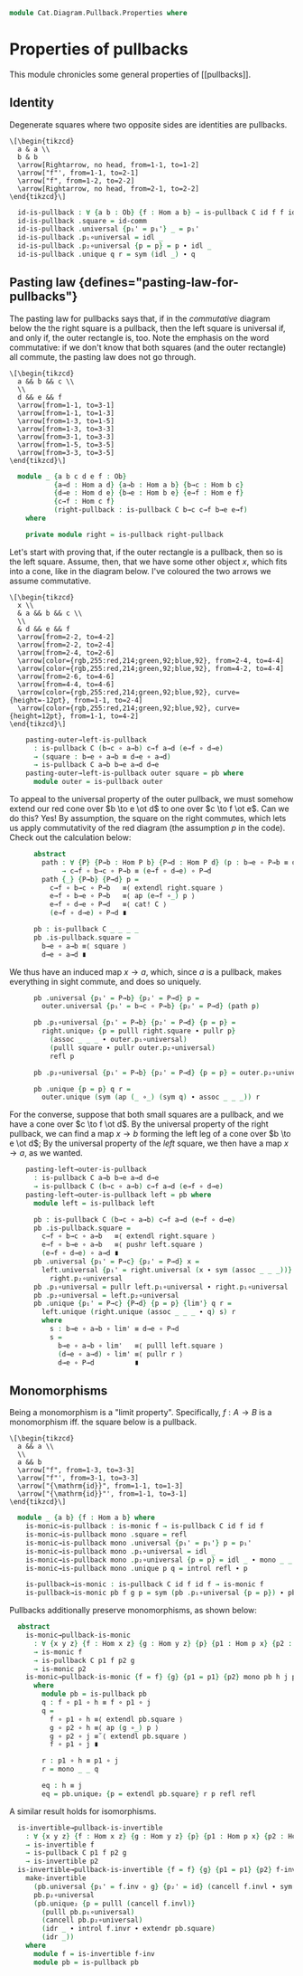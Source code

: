 <!--
```agda
open import Cat.Diagram.Pullback
open import Cat.Prelude

import Cat.Reasoning
```
-->

```agda
module Cat.Diagram.Pullback.Properties where
```

<!--
```agda
module _ {o ℓ} {C : Precategory o ℓ} where
  open Cat.Reasoning C
  open is-pullback

  private variable
    A B P : Ob
    f g h : Hom A B
```
-->

# Properties of pullbacks

This module chronicles some general properties of [[pullbacks]].

## Identity

Degenerate squares where two opposite sides are identities are pullbacks.

~~~{.quiver}
\[\begin{tikzcd}
  a & a \\
  b & b
  \arrow[Rightarrow, no head, from=1-1, to=1-2]
  \arrow["f"', from=1-1, to=2-1]
  \arrow["f", from=1-2, to=2-2]
  \arrow[Rightarrow, no head, from=2-1, to=2-2]
\end{tikzcd}\]
~~~

```agda
  id-is-pullback : ∀ {a b : Ob} {f : Hom a b} → is-pullback C id f f id
  id-is-pullback .square = id-comm
  id-is-pullback .universal {p₁' = p₁'} _ = p₁'
  id-is-pullback .p₁∘universal = idl _
  id-is-pullback .p₂∘universal {p = p} = p ∙ idl _
  id-is-pullback .unique q r = sym (idl _) ∙ q
```

## Pasting law {defines="pasting-law-for-pullbacks"}

The pasting law for pullbacks says that, if in the _commutative_ diagram
below the the right square is a pullback, then the left square is
universal if, and only if, the outer rectangle is, too. Note the
emphasis on the word commutative: if we don't know that both squares
(and the outer rectangle) all commute, the pasting law does not go
through.

~~~{.quiver}
\[\begin{tikzcd}
  a && b && c \\
  \\
  d && e && f
  \arrow[from=1-1, to=3-1]
  \arrow[from=1-1, to=1-3]
  \arrow[from=1-3, to=1-5]
  \arrow[from=1-3, to=3-3]
  \arrow[from=3-1, to=3-3]
  \arrow[from=1-5, to=3-5]
  \arrow[from=3-3, to=3-5]
\end{tikzcd}\]
~~~

```agda
  module _ {a b c d e f : Ob}
           {a→d : Hom a d} {a→b : Hom a b} {b→c : Hom b c}
           {d→e : Hom d e} {b→e : Hom b e} {e→f : Hom e f}
           {c→f : Hom c f}
           (right-pullback : is-pullback C b→c c→f b→e e→f)
    where

    private module right = is-pullback right-pullback
```

Let's start with proving that, if the outer rectangle is a pullback,
then so is the left square. Assume, then, that we have some other object
$x$, which fits into a cone, like in the diagram below. I've coloured
the two arrows we assume commutative.

~~~{.quiver}
\[\begin{tikzcd}
  x \\
  & a && b && c \\
  \\
  & d && e && f
  \arrow[from=2-2, to=4-2]
  \arrow[from=2-2, to=2-4]
  \arrow[from=2-4, to=2-6]
  \arrow[color={rgb,255:red,214;green,92;blue,92}, from=2-4, to=4-4]
  \arrow[color={rgb,255:red,214;green,92;blue,92}, from=4-2, to=4-4]
  \arrow[from=2-6, to=4-6]
  \arrow[from=4-4, to=4-6]
  \arrow[color={rgb,255:red,214;green,92;blue,92}, curve={height=-12pt}, from=1-1, to=2-4]
  \arrow[color={rgb,255:red,214;green,92;blue,92}, curve={height=12pt}, from=1-1, to=4-2]
\end{tikzcd}\]
~~~

```agda
    pasting-outer→left-is-pullback
      : is-pullback C (b→c ∘ a→b) c→f a→d (e→f ∘ d→e)
      → (square : b→e ∘ a→b ≡ d→e ∘ a→d)
      → is-pullback C a→b b→e a→d d→e
    pasting-outer→left-is-pullback outer square = pb where
      module outer = is-pullback outer
```

To appeal to the universal property of the outer pullback, we must
somehow extend our red cone over $b \to e \ot d$ to one over $c \to f
\ot e$. Can we do this? Yes! By assumption, the square on the right
commutes, which lets us apply commutativity of the red diagram (the
assumption $p$ in the code). Check out the calculation below:

```agda
      abstract
        path : ∀ {P} {P→b : Hom P b} {P→d : Hom P d} (p : b→e ∘ P→b ≡ d→e ∘ P→d)
             → c→f ∘ b→c ∘ P→b ≡ (e→f ∘ d→e) ∘ P→d
        path {_} {P→b} {P→d} p =
          c→f ∘ b→c ∘ P→b   ≡⟨ extendl right.square ⟩
          e→f ∘ b→e ∘ P→b   ≡⟨ ap (e→f ∘_) p ⟩
          e→f ∘ d→e ∘ P→d   ≡⟨ cat! C ⟩
          (e→f ∘ d→e) ∘ P→d ∎

      pb : is-pullback C _ _ _ _
      pb .is-pullback.square =
        b→e ∘ a→b ≡⟨ square ⟩
        d→e ∘ a→d ∎
```

We thus have an induced map $x \to a$, which, since $a$ is a pullback,
makes everything in sight commute, and does so uniquely.

```agda
      pb .universal {p₁' = P→b} {p₂' = P→d} p =
        outer.universal {p₁' = b→c ∘ P→b} {p₂' = P→d} (path p)

      pb .p₁∘universal {p₁' = P→b} {p₂' = P→d} {p = p} =
        right.unique₂ {p = pulll right.square ∙ pullr p}
          (assoc _ _ _ ∙ outer.p₁∘universal)
          (pulll square ∙ pullr outer.p₂∘universal)
          refl p

      pb .p₂∘universal {p₁' = P→b} {p₂' = P→d} {p = p} = outer.p₂∘universal

      pb .unique {p = p} q r =
        outer.unique (sym (ap (_ ∘_) (sym q) ∙ assoc _ _ _)) r
```

For the converse, suppose that both small squares are a pullback, and we
have a cone over $c \to f \ot d$. By the universal property of the right
pullback, we can find a map $x \to b$ forming the left leg of a cone
over $b \to e \ot d$; By the universal property of the _left_ square, we
then have a map $x \to a$, as we wanted.

```agda
    pasting-left→outer-is-pullback
      : is-pullback C a→b b→e a→d d→e
      → is-pullback C (b→c ∘ a→b) c→f a→d (e→f ∘ d→e)
    pasting-left→outer-is-pullback left = pb where
      module left = is-pullback left

      pb : is-pullback C (b→c ∘ a→b) c→f a→d (e→f ∘ d→e)
      pb .is-pullback.square =
        c→f ∘ b→c ∘ a→b   ≡⟨ extendl right.square ⟩
        e→f ∘ b→e ∘ a→b   ≡⟨ pushr left.square ⟩
        (e→f ∘ d→e) ∘ a→d ∎
      pb .universal {p₁' = P→c} {p₂' = P→d} x =
        left.universal {p₁' = right.universal (x ∙ sym (assoc _ _ _))} {p₂' = P→d}
          right.p₂∘universal
      pb .p₁∘universal = pullr left.p₁∘universal ∙ right.p₁∘universal
      pb .p₂∘universal = left.p₂∘universal
      pb .unique {p₁' = P→c} {P→d} {p = p} {lim'} q r =
        left.unique (right.unique (assoc _ _ _ ∙ q) s) r
        where
          s : b→e ∘ a→b ∘ lim' ≡ d→e ∘ P→d
          s =
            b→e ∘ a→b ∘ lim'   ≡⟨ pulll left.square ⟩
            (d→e ∘ a→d) ∘ lim' ≡⟨ pullr r ⟩
            d→e ∘ P→d          ∎
```

## Monomorphisms

Being a monomorphism is a "limit property". Specifically, $f : A \to B$
is a monomorphism iff. the square below is a pullback.

~~~{.quiver}
\[\begin{tikzcd}
  a && a \\
  \\
  a && b
  \arrow["f", from=1-3, to=3-3]
  \arrow["f"', from=3-1, to=3-3]
  \arrow["{\mathrm{id}}", from=1-1, to=1-3]
  \arrow["{\mathrm{id}}"', from=1-1, to=3-1]
\end{tikzcd}\]
~~~

```agda
  module _ {a b} {f : Hom a b} where
    is-monic→is-pullback : is-monic f → is-pullback C id f id f
    is-monic→is-pullback mono .square = refl
    is-monic→is-pullback mono .universal {p₁' = p₁'} p = p₁'
    is-monic→is-pullback mono .p₁∘universal = idl _
    is-monic→is-pullback mono .p₂∘universal {p = p} = idl _ ∙ mono _ _ p
    is-monic→is-pullback mono .unique p q = introl refl ∙ p

    is-pullback→is-monic : is-pullback C id f id f → is-monic f
    is-pullback→is-monic pb f g p = sym (pb .p₁∘universal {p = p}) ∙ pb .p₂∘universal
```

Pullbacks additionally preserve monomorphisms, as shown below:

```agda
  abstract
    is-monic→pullback-is-monic
      : ∀ {x y z} {f : Hom x z} {g : Hom y z} {p} {p1 : Hom p x} {p2 : Hom p y}
      → is-monic f
      → is-pullback C p1 f p2 g
      → is-monic p2
    is-monic→pullback-is-monic {f = f} {g} {p1 = p1} {p2} mono pb h j p = eq
      where
        module pb = is-pullback pb
        q : f ∘ p1 ∘ h ≡ f ∘ p1 ∘ j
        q =
          f ∘ p1 ∘ h ≡⟨ extendl pb.square ⟩
          g ∘ p2 ∘ h ≡⟨ ap (g ∘_) p ⟩
          g ∘ p2 ∘ j ≡˘⟨ extendl pb.square ⟩
          f ∘ p1 ∘ j ∎

        r : p1 ∘ h ≡ p1 ∘ j
        r = mono _ _ q

        eq : h ≡ j
        eq = pb.unique₂ {p = extendl pb.square} r p refl refl
```

A similar result holds for isomorphisms.

```agda
  is-invertible→pullback-is-invertible
    : ∀ {x y z} {f : Hom x z} {g : Hom y z} {p} {p1 : Hom p x} {p2 : Hom p y}
    → is-invertible f
    → is-pullback C p1 f p2 g
    → is-invertible p2
  is-invertible→pullback-is-invertible {f = f} {g} {p1 = p1} {p2} f-inv pb =
    make-invertible
      (pb.universal {p₁' = f.inv ∘ g} {p₂' = id} (cancell f.invl ∙ sym (idr _)))
      pb.p₂∘universal
      (pb.unique₂ {p = pulll (cancell f.invl)}
        (pulll pb.p₁∘universal)
        (cancell pb.p₂∘universal)
        (idr _ ∙ introl f.invr ∙ extendr pb.square)
        (idr _))
    where
      module f = is-invertible f-inv
      module pb = is-pullback pb
```


<!--
```agda
  rotate-pullback
    : ∀ {x y z} {f : Hom x z} {g : Hom y z} {p} {p1 : Hom p x} {p2 : Hom p y}
    → is-pullback C p1 f p2 g
    → is-pullback C p2 g p1 f
  rotate-pullback pb .square = sym (pb .square)
  rotate-pullback pb .universal p = pb .universal (sym p)
  rotate-pullback pb .p₁∘universal = pb .p₂∘universal
  rotate-pullback pb .p₂∘universal = pb .p₁∘universal
  rotate-pullback pb .unique p q = pb .unique q p

  pullback-unique
    : ∀ {p p' x y z} {f : Hom x z} {g : Hom y z} {p1 : Hom p x} {p2 : Hom p y}
        {p1' : Hom p' x} {p2' : Hom p' y}
    → (pb : is-pullback C p1 f p2 g)
    → (sq : f ∘ p1' ≡ g ∘ p2')
    → is-invertible (pb .universal sq)
    ≃ is-pullback C p1' f p2' g
  pullback-unique {f = f} {g} {p1} {p2} {p1'} {p2'} pb sq
    = prop-ext! inv→pb pb→inv
    where
    module _ (inv : is-invertible (pb .universal sq)) where
      module i = is-invertible inv
      open is-pullback
      inv→pb : is-pullback C p1' f p2' g
      inv→pb .square = sq
      inv→pb .universal p = i.inv ∘ pb .universal p
      inv→pb .p₁∘universal = pulll (rswizzle (sym (pb .p₁∘universal)) i.invl) ∙ pb .p₁∘universal
      inv→pb .p₂∘universal = pulll (rswizzle (sym (pb .p₂∘universal)) i.invl) ∙ pb .p₂∘universal
      inv→pb .unique p q =
        sym (lswizzle (sym (pb .unique (pulll (pb .p₁∘universal) ∙ p) (pulll (pb .p₂∘universal) ∙ q))) i.invr)
    pb→inv : is-pullback C p1' f p2' g → is-invertible (pb .universal sq)
    pb→inv pb' = make-invertible (pb' .universal (pb .square))
      (unique₂ pb {p = pb .square}
        (pulll (pb .p₁∘universal) ∙ pb' .p₁∘universal)
        (pulll (pb .p₂∘universal) ∙ pb' .p₂∘universal)
        (idr _) (idr _))
      (unique₂ pb' {p = pb' .square}
        (pulll (pb' .p₁∘universal) ∙ pb .p₁∘universal)
        (pulll (pb' .p₂∘universal) ∙ pb .p₂∘universal)
        (idr _) (idr _))

  is-pullback-iso
    : ∀ {p p' x y z} {f : Hom x z} {g : Hom y z} {p1 : Hom p x} {p2 : Hom p y}
    → (i : p ≅ p')
    → is-pullback C p1 f p2 g
    → is-pullback C (p1 ∘ _≅_.from i) f (p2 ∘ _≅_.from i) g
  is-pullback-iso i pb = Equiv.to
    (pullback-unique pb (extendl (pb .square)))
    (subst is-invertible (pb .unique refl refl) (iso→invertible (i Iso⁻¹)))

  Pullback-unique
    : ∀ {x y z} {f : Hom x z} {g : Hom y z}
    → is-category C
    → is-prop (Pullback C f g)
  Pullback-unique c-cat x y =
    Pullback-path
      apices
      (Univalent.Hom-pathp-refll-iso c-cat (x .p₁∘universal))
      (Univalent.Hom-pathp-refll-iso c-cat (x .p₂∘universal))
    where
      open Pullback
      apices = c-cat .to-path (invertible→iso _ (Equiv.from (pullback-unique (y .has-is-pb) (x .square)) (x .has-is-pb)))

  canonically-stable
    : ∀ {ℓ'} (P : ∀ {a b} → Hom a b → Type ℓ')
    → is-category C
    → (pb : ∀ {a b c} (f : Hom a c) (g : Hom b c) → Pullback C f g)
    → ( ∀ {A B X} (f : Hom A B) (g : Hom X B)
      → P f → P (pb g f .Pullback.p₁) )
    → is-pullback-stable C P
  canonically-stable P C-cat pbs stab f g Pf pb =
    transport (λ i → P (Pullback-unique C-cat (pbs g f) pb' i .Pullback.p₁))
      (stab f g Pf)
    where
      pb' : Pullback C _ _
      pb' = record { has-is-pb = pb }
```
-->
